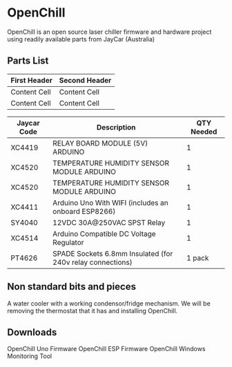 # OpenChill
OpenChill is an open source laser chiller firmware and hardware project using readily available parts from JayCar (Australia)

## Parts List


| First Header  | Second Header |
| ------------- | ------------- |
| Content Cell  | Content Cell  |
| Content Cell  | Content Cell  |

| Jaycar Code | Description | QTY Needed |
| ----------- | ----------- | ---------- |
| XC4419 | RELAY BOARD MODULE (5V) ARDUINO   | 1 |
| XC4520 |  TEMPERATURE HUMIDITY SENSOR MODULE ARDUINO | 1 |
|XC4520 |  TEMPERATURE HUMIDITY SENSOR MODULE ARDUINO | 1 |
|XC4411 |  Arduino Uno With WIFI (includes an onboard ESP8266) | 1 |
|SY4040 |  12VDC 30A@250VAC SPST Relay | 1 |
|XC4514 |  Arduino Compatible DC Voltage Regulator | 1 |
|PT4626 |  SPADE Sockets 6.8mm Insulated (for 240v relay connections) | 1 pack |


## Non standard bits and pieces
A water cooler with a working condensor/fridge mechanism.  We will be removing the thermostat that it has and installing OpenChill.

## Downloads 
OpenChill Uno Firmware
OpenChill ESP Firmware
OpenChill Windows Monitoring Tool
